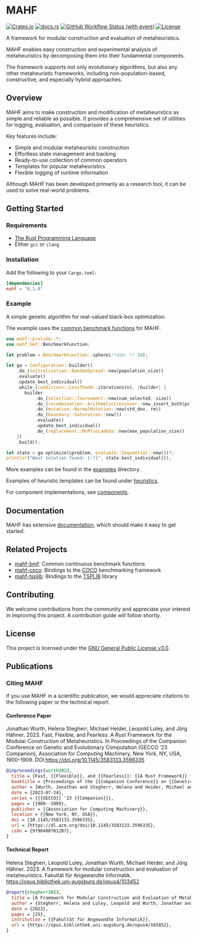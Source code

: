 # MAHF

[![Crates.io](https://img.shields.io/crates/v/mahf)](https://crates.io/crates/mahf)
[![docs.rs](https://img.shields.io/docsrs/mahf?logo=docsdotrs)](https://docs.rs/mahf/latest/mahf/)
[![GitHub Workflow Status (with event)](https://img.shields.io/github/actions/workflow/status/mahf-opt/mahf/ci.yml?logo=github)](https://github.com/mahf-opt/mahf/actions/workflows/ci.yml)
[![License](https://img.shields.io/github/license/mahf-opt/mahf)](https://github.com/mahf-opt/mahf/blob/master/LICENSE)

A framework for modular construction and evaluation of metaheuristics.

MAHF enables easy construction and experimental analysis of metaheuristics by decomposing them into their fundamental components.

The framework supports not only evolutionary algorithms, but also any other metaheuristic frameworks, including non-population-based, constructive, and especially hybrid approaches.

## Overview

MAHF aims to make construction and modification of metaheuristics as simple and reliable as possible.
It provides a comprehensive set of utilities for logging, evaluation, and comparison of these heuristics.

Key features include:
- Simple and modular metaheuristic construction
- Effortless state management and tracking
- Ready-to-use collection of common operators
- Templates for popular metaheuristics
- Flexible logging of runtime information

Although MAHF has been developed primarily as a research tool, it can be used to solve real-world problems.

## Getting Started

### Requirements

- [The Rust Programming Language](https://rust-lang.org)
- Either `gcc` or `clang`

### Installation

Add the following to your `Cargo.toml`:

```toml
[dependencies]
mahf = "0.1.0"
```

### Example

A simple genetic algorithm for real-valued black-box optimization.

The example uses the [common benchmark functions](https://github.com/mahf-opt/mahf-bmf) for MAHF.

```rust
use mahf::prelude::*;
use mahf_bmf::BenchmarkFunction;

let problem = BenchmarkFunction::sphere(/*dim: */ 30);

let ga = Configuration::builder()
    .do_(initialization::RandomSpread::new(population_size))
    .evaluate()
    .update_best_individual()
    .while_(conditions::LessThanN::iterations(n), |builder| {
       builder
           .do_(selection::Tournament::new(num_selected, size))
           .do_(recombination::ArithmeticCrossover::new_insert_both(pc))
           .do_(mutation::NormalMutation::new(std_dev, rm))
           .do_(boundary::Saturation::new())
           .evaluate()
           .update_best_individual()
           .do_(replacement::MuPlusLambda::new(max_population_size))
    })
    .build();

let state = ga.optimize(&problem, evaluate::Sequential::new())?;
println!("Best solution found: {:?}", state.best_individual());
```

More examples  can be found in the [examples](examples) directory.

Examples of heuristic templates can be found under [heuristics](src/heuristics).

For component implementations, see [components](src/components).

## Documentation

MAHF has extensive [documentation](https://docs.rs/mahf/latest/mahf/), which should make it easy to get started.

## Related Projects

- [mahf-bmf](https://github.com/mahf-opt/mahf-bmf): Common continuous benchmark functions
- [mahf-coco](https://github.com/mahf-opt/mahf-coco): Bindings to the [COCO](https://github.com/numbbo/coco) benchmarking framework
- [mahf-tsplib](https://github.com/mahf-opt/mahf-tsplib): Bindings to the [TSPLIB](http://comopt.ifi.uni-heidelberg.de/software/TSPLIB95/) library

## Contributing

We welcome contributions from the community and appreciate your interest in improving this project.
A contribution guide will follow shortly.

## License

This project is licensed under the [GNU General Public License v3.0](https://github.com/mahf-opt/mahf/blob/master/LICENSE).

## Publications

### Citing MAHF

If you use MAHF in a scientific publication, we would appreciate citations to the following paper or the technical report:

#### Conference Paper

Jonathan Wurth, Helena Stegherr, Michael Heider, Leopold Luley, and Jörg Hähner. 2023.
Fast, Flexible, and Fearless: A Rust Framework for the Modular Construction of Metaheuristics.
In Proceedings of the Companion Conference on Genetic and Evolutionary Computation (GECCO ’23 Companion),
Association for Computing Machinery, New York, NY, USA, 1900–1909.
DOI:https://doi.org/10.1145/3583133.3596335

```bibtex
@inproceedings{wurth2023,
  title = {Fast, {{Flexible}}, and {{Fearless}}: {{A Rust Framework}} for the {{Modular Construction}} of {{Metaheuristics}}},
  booktitle = {Proceedings of the {{Companion Conference}} on {{Genetic}} and {{Evolutionary Computation}}},
  author = {Wurth, Jonathan and Stegherr, Helena and Heider, Michael and Luley, Leopold and Hähner, Jörg},
  date = {2023-07-24},
  series = {{{GECCO}} '23 {{Companion}}},
  pages = {1900--1909},
  publisher = {{Association for Computing Machinery}},
  location = {{New York, NY, USA}},
  doi = {10.1145/3583133.3596335},
  url = {https://dl.acm.org/doi/10.1145/3583133.3596335},
  isbn = {9798400701207},
}
```

#### Technical Report

Helena Stegherr, Leopold Luley, Jonathan Wurth, Michael Heider, and Jörg Hähner. 2023.
A framework for modular construction and evaluation of metaheuristics.
Fakultät für Angewandte Informatik. https://opus.bibliothek.uni-augsburg.de/opus4/103452

```bibtex
@report{stegherr2023,
  title = {A Framework for Modular Construction and Evaluation of Metaheuristics},
  author = {Stegherr, Helena and Luley, Leopold and Wurth, Jonathan and Heider, Michael and Hähner, Jörg},
  date = {2023},
  pages = {25},
  institution = {{Fakultät für Angewandte Informatik}},
  url = {https://opus.bibliothek.uni-augsburg.de/opus4/103452},
}
```
